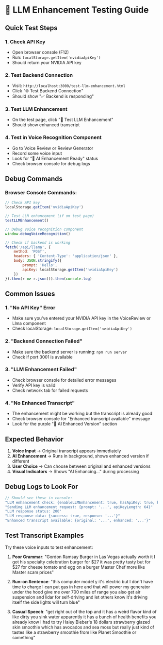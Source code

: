 # 🤖 LLM Enhancement Testing Guide

## Quick Test Steps

### 1. Check API Key
- Open browser console (F12)
- Run: `localStorage.getItem('nvidiaApiKey')`
- Should return your NVIDIA API key

### 2. Test Backend Connection
- Visit: `http://localhost:3000/test-llm-enhancement.html`
- Click "🌐 Test Backend Connection"
- Should show "✅ Backend is responding"

### 3. Test LLM Enhancement
- On the test page, click "🧪 Test LLM Enhancement"
- Should show enhanced transcript

### 4. Test in Voice Recognition Component
- Go to Voice Review or Review Generator
- Record some voice input
- Look for "🤖 AI Enhancement Ready" status
- Check browser console for debug logs

## Debug Commands

### Browser Console Commands:
```javascript
// Check API key
localStorage.getItem('nvidiaApiKey')

// Test LLM enhancement (if on test page)
testLLMEnhancement()

// Debug voice recognition component
window.debugVoiceRecognition()

// Check if backend is working
fetch('/api/llama', {
    method: 'POST',
    headers: { 'Content-Type': 'application/json' },
    body: JSON.stringify({
        prompt: 'Hello',
        apiKey: localStorage.getItem('nvidiaApiKey')
    })
}).then(r => r.json()).then(console.log)
```

## Common Issues

### 1. "No API Key" Error
- Make sure you've entered your NVIDIA API key in the VoiceReview or Llma component
- Check localStorage: `localStorage.getItem('nvidiaApiKey')`

### 2. "Backend Connection Failed"
- Make sure the backend server is running: `npm run server`
- Check if port 3001 is available

### 3. "LLM Enhancement Failed"
- Check browser console for detailed error messages
- Verify API key is valid
- Check network tab for failed requests

### 4. "No Enhanced Transcript"
- The enhancement might be working but the transcript is already good
- Check browser console for "Enhanced transcript available" message
- Look for the purple "🤖 AI Enhanced Version" section

## Expected Behavior

1. **Voice Input** → Original transcript appears immediately
2. **AI Enhancement** → Runs in background, shows enhanced version if different
3. **User Choice** → Can choose between original and enhanced versions
4. **Visual Indicators** → Shows "AI Enhancing..." during processing

## Debug Logs to Look For

```javascript
// Should see these in console:
"LLM enhancement check: {enableLLMEnhancement: true, hasApiKey: true, hasTranscript: true}"
"Sending LLM enhancement request: {prompt: '...', apiKeyLength: 64}"
"LLM response status: 200"
"LLM response data: {success: true, response: '...'}"
"Enhanced transcript available: {original: '...', enhanced: '...'}"
```

## Test Transcript Examples

Try these voice inputs to test enhancement:

1. **Poor Grammar**: "Gordon Ramsay Burger in Las Vegas actually worth it I got his specialty celebration burger for $27 it was pretty tasty but for $27 for cheese tomato and egg on a burger Master Chef more like Master scam prices"

2. **Run-on Sentence**: "this computer model y it's electric but I don't have time to charge I can put gas in here and that will power my generator under the hood give me over 700 miles of range you also get air suspension and lidar for self-driving and let others know it's driving itself the side lights will turn blue"

3. **Casual Speech**: "get right out of the top and it has a weird flavor kind of like dirty you sink water apparently it has a bunch of health benefits you already know I had to try Haley Bieber's 18 dollars strawberry glazed skin smoothie which has avocados and sea moss but really just kind of tastes like a strawberry smoothie from like Planet Smoothie or something" 